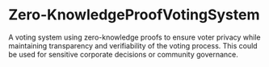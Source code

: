 # Zero-KnowledgeProofVotingSystem
A voting system using zero-knowledge proofs to ensure voter privacy while maintaining transparency and verifiability of the voting process. This could be used for sensitive corporate decisions or community governance.
